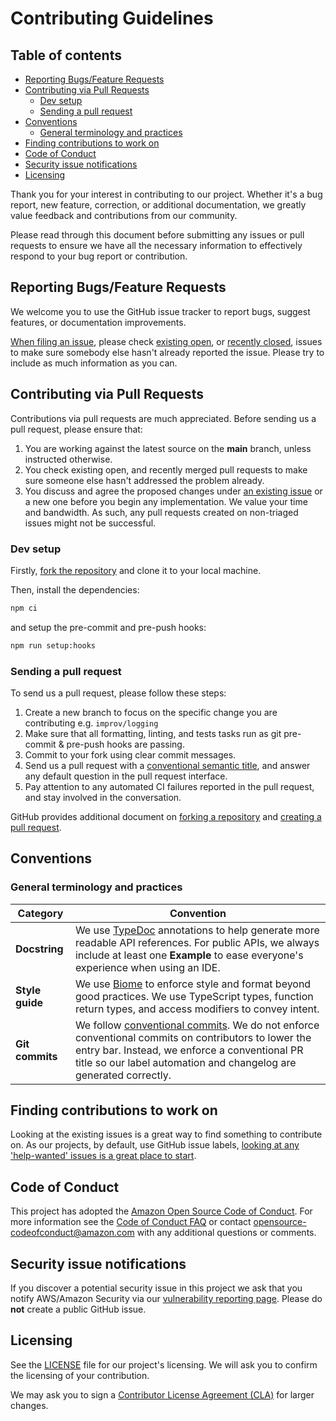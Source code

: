 # Contributing Guidelines <!-- omit in toc -->

## Table of contents <!-- omit in toc -->

- [Reporting Bugs/Feature Requests](#reporting-bugsfeature-requests)
- [Contributing via Pull Requests](#contributing-via-pull-requests)
  - [Dev setup](#dev-setup)
  - [Sending a pull request](#sending-a-pull-request)
- [Conventions](#conventions)
  - [General terminology and practices](#general-terminology-and-practices)
- [Finding contributions to work on](#finding-contributions-to-work-on)
- [Code of Conduct](#code-of-conduct)
- [Security issue notifications](#security-issue-notifications)
- [Licensing](#licensing)

Thank you for your interest in contributing to our project. Whether it's a bug report, new feature, correction, or additional documentation, we greatly value feedback and contributions from our community.

Please read through this document before submitting any issues or pull requests to ensure we have all the necessary information to effectively respond to your bug report or contribution.

## Reporting Bugs/Feature Requests

We welcome you to use the GitHub issue tracker to report bugs, suggest features, or documentation improvements.

[When filing an issue](https://github.com/aws-powertools/powertools-mcp/issues/new/choose), please check [existing open](https://github.com/aws-powertools/powertools-mcp/issues?q=is%3Aissue+is%3Aopen+sort%3Aupdated-desc), or [recently closed](https://github.com/aws-powertools/powertools-mcp/issues?q=is%3Aissue+sort%3Aupdated-desc+is%3Aclosed), issues to make sure somebody else hasn't already reported the issue. Please try to include as much information as you can.

## Contributing via Pull Requests

Contributions via pull requests are much appreciated. Before sending us a pull request, please ensure that:

1. You are working against the latest source on the **main** branch, unless instructed otherwise.
2. You check existing open, and recently merged pull requests to make sure someone else hasn't addressed the problem already.
3. You discuss and agree the proposed changes under [an existing issue](https://github.com/aws-powertools/powertools-mcp/issues?q=is%3Aopen+is%3Aupdated-desc) or a new one before you begin any implementation. We value your time and bandwidth. As such, any pull requests created on non-triaged issues might not be successful.

### Dev setup

Firstly, [fork the repository](https://github.com/aws-powertools/powertools-mcp/fork) and clone it to your local machine.

Then, install the dependencies:

```bash
npm ci
```

and setup the pre-commit and pre-push hooks:

```bash
npm run setup:hooks
```

### Sending a pull request

To send us a pull request, please follow these steps:

1. Create a new branch to focus on the specific change you are contributing e.g. `improv/logging`
2. Make sure that all formatting, linting, and tests tasks run as git pre-commit & pre-push hooks are passing.
3. Commit to your fork using clear commit messages.
4. Send us a pull request with a [conventional semantic title](https://github.com/aws-powertools/powertools-mcp/blob/main/.github/semantic.yml), and answer any default question in the pull request interface.
5. Pay attention to any automated CI failures reported in the pull request, and stay involved in the conversation.

GitHub provides additional document on [forking a repository](https://help.github.com/articles/fork-a-repo/) and
[creating a pull request](https://help.github.com/articles/creating-a-pull-request/).

## Conventions

### General terminology and practices

| Category        | Convention                                                                                                                                                                                                                                                                  |
| --------------- | --------------------------------------------------------------------------------------------------------------------------------------------------------------------------------------------------------------------------------------------------------------------------- |
| **Docstring**   | We use [TypeDoc](https://typedoc.org) annotations to help generate more readable API references. For public APIs, we always include at least one **Example** to ease everyone's experience when using an IDE.                                                               |
| **Style guide** | We use [Biome](http://biomejs.dev) to enforce style and format beyond good practices. We use TypeScript types, function return types, and access modifiers to convey intent.                                                                                                |
| **Git commits** | We follow [conventional commits](https://www.conventionalcommits.org/en/v1.0.0/). We do not enforce conventional commits on contributors to lower the entry bar. Instead, we enforce a conventional PR title so our label automation and changelog are generated correctly. |

## Finding contributions to work on

Looking at the existing issues is a great way to find something to contribute on. As our projects, by default, use GitHub issue labels, [looking at any 'help-wanted' issues is a great place to start](https://github.com/aws-powertools/powertools-mcp/issues?q=is%3Aissue%20state%3Aopen%20label%3A%22help%20wanted%22).

## Code of Conduct

This project has adopted the [Amazon Open Source Code of Conduct](https://aws.github.io/code-of-conduct).
For more information see the [Code of Conduct FAQ](https://aws.github.io/code-of-conduct-faq) or contact
<opensource-codeofconduct@amazon.com> with any additional questions or comments.

## Security issue notifications

If you discover a potential security issue in this project we ask that you notify AWS/Amazon Security via our [vulnerability reporting page](http://aws.amazon.com/security/vulnerability-reporting/). Please do **not** create a public GitHub issue.

## Licensing

See the [LICENSE](LICENSE) file for our project's licensing. We will ask you to confirm the licensing of your contribution.

We may ask you to sign a [Contributor License Agreement (CLA)](http://en.wikipedia.org/wiki/Contributor_License_Agreement) for larger changes.
